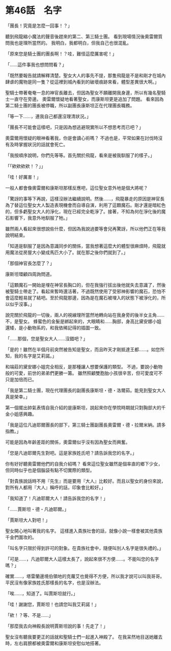 # 第46話　名字

「團長！究竟是怎麼一回事！？」

聽到飛龍縮小魔法的聲音後趕來的第二、第三騎士團。
看到現場情況後奧雷爾質問我也是理所當然的。
我明白，我都明白，但我自己也很混亂。

「原來您是騎士團的團長啊！？哇，難怪這麼厲害呢！」

「……這件事我也想問問看？」

「既然要報告就請解釋清楚。聖女大人的事先不提，那隻飛龍是不是和剛才在城內肆虐的魔物是同一隻？從這裡到城內看到的破壞痕跡來看，體型差異很大啊。」

聖騎士帶著奄奄一息的神官長離去，但因為聖女不願離開我身邊，所以有幾名聖騎士一直守在旁邊。
奧雷爾懷疑地看著聖女，而康斯坦更是追加了問題。
看來因為第二騎士團的團長被停職，所以副團長康斯坦正在代理團長職務。

「等一下……，連我自己都還沒理清狀況。」

「團長不可能會這樣吧，只是因為想逃避現實所以不想思考而已吧？」

奧雷爾用懷疑的眼神看著我，你是會讀心術嗎？
不過也是，平常如果在討伐時沒有及時掌握狀況的話就會死亡。

「我按順序說明，你們先等等。首先關於飛龍，看來是被我馴服了的樣子。」

「「欸欸欸欸！？」」

「哇！好厲害！」

一般人都會像奧雷爾和康斯坦那樣反應吧，這位聖女意外地是個大將呢？

「驚訝的事等下再說，這樣沒辦法繼續說明。然後……，飛龍暴走的原因是神官長為了替這位聖女大人製造表現機會而自導自演，利用了這顆魔石。剛才還是暗紅色的，但多虧聖女大人的淨化，現在已經完全乾淨了。接著，不知為何在淨化後的魔石影響下，我意外地馴服了牠。」

雖然兩人看起來很想說些什麼，但因為我說過要等會兒再驚訝，所以他們正在等我說明結束。

「知道是馴服了是因為意識同步的關係，當我想著這麼大的體型很麻煩時，飛龍就用魔法從房屋大小變成馬匹大小了。就在那之後你們就到了。」

「那個神官長怎麼了？」

康斯坦環顧四周詢問道。

「這顆魔石一開始是埋在神官長胸口的，但在我強行拔出後他就失去意識了，然後被聖騎士帶走了。看起來暫時還活著，不過既然使用了受邪神影響的魔石，恐怕不會這麼輕易就了結吧。至於飛龍那邊，因為是在魔石被埋入的狀態下被淨化的，所以似乎沒事。」

說完關於飛龍的一切後，兩人的視線理所當然地轉向站在我身旁的後半女主角……不，是聖女。
蜂蜜色的金髮是綁起來的，大眼睛和……胸部，身高比黛安娜小姐還矮，是小動物系的，和我依稀記得的插圖一致。

「……那個，您是聖女大人……沒錯吧？」

「是的！雖然在半個月前突然被告知是聖女，而且昨天才剛抵達王都……。如您所知，我的名字是艾莉諾。」

和端莊的黛安娜小姐完全相反，是那種讓人想要保護的類型。
不過，要說小動物般的可愛，前世的弟弟們更勝一籌。
雖然照顧雙胞胎小孩很辛苦，但可愛度可不只是加倍而已。

「我是第二騎士團，現在代理團長的副團長康斯坦・德・洛爾茹。能見到聖女大人真是榮幸。」

第一個擺出帥氣表情自我介紹的是康斯坦，說起來你在學院時期就只對胸部大的千金小姐感興趣。

「我是這位凡迪耶爾團長的部下，第三騎士團副團長奧雷爾・德・拉爾米納。請多指教。」

可能是因為年齡差距的關係，奧雷爾似乎沒有因為聖女而興奮。

「您是凡迪耶爾先生對吧。這是家族姓氏吧？請告訴我您的名字。」

你有好好聽奧雷爾他們的自我介紹嗎？
看來這位聖女雖然是個率直的鄉下少女，但同時似乎也是個腦袋有點不切實際的類型。

「對貴族說話時不用『先生』而是要用『大人』比較好。而且以聖女的身份來說，對所有人都用『大人』稱呼的話，印象會比較好。」

「我知道了！凡迪耶爾大人！請告訴我您的名字！」

「……賈斯坦・德・凡迪耶爾。」

「賈斯坦大人對吧！」

聖女開心地叫著我的名字。
這樣進入貴族社會的話，就像小說一樣會被其他貴族千金們圍攻的。

「叫名字只限於得到許可的對象。在貴族社會中，隨便叫別人名字是很失禮的。」

「可是……，凡迪耶爾大人這樣太長了，說起來很不方便……。不能叫您的名字嗎？」

確實……，塔雷蘭邊境伯領地的克蘿艾也覺得不方便，所以我才說可以叫我哥哥。
平民沒有像家族姓氏那樣長的名字，也是沒辦法。

「唉……，知道了。叫賈斯坦就行。」

「哇！謝謝您，賈斯坦！也請您叫我艾莉諾！」

「欸！？等、不是……」

「那麼我去向神殿長說明賈斯坦說的事！先走了！」

聖女沒有聽我要更正的話就和聖騎士們一起進入神殿了。
在我呆然地目送她離去時，左右肩膀都被奧雷爾和康斯坦安慰似地搭著。